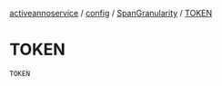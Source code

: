 [activeannoservice](../../index.md) / [config](../index.md) / [SpanGranularity](index.md) / [TOKEN](./-t-o-k-e-n.md)

# TOKEN

`TOKEN`